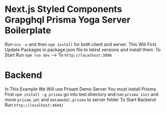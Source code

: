 # Next.js Styled Components Grapghql Prisma Yoga Server Boilerplate

Run `ncu -u` and then `npm install` for both client and server. This Will First Update Packages in package.json file to latest versions and install them.
To Start Run `npm run dev` --> To `http://localhost:3000`

# Backend

In This Example We Will use Prisam Demo Server
You must install Prisma First `npm install -g prisma`
go into test directory and run `prisma init` and move `prisam.yml` and `datamodal.prisma` to server folder
To Start Backend Run `http://localhost:4444/`
